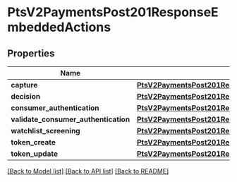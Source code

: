 # PtsV2PaymentsPost201ResponseEmbeddedActions

## Properties
Name | Type | Description | Notes
------------ | ------------- | ------------- | -------------
**capture** | [**PtsV2PaymentsPost201ResponseEmbeddedActionsCAPTURE**](PtsV2PaymentsPost201ResponseEmbeddedActionsCAPTURE.md) |  | [optional] 
**decision** | [**PtsV2PaymentsPost201ResponseEmbeddedActionsDECISION**](PtsV2PaymentsPost201ResponseEmbeddedActionsDECISION.md) |  | [optional] 
**consumer_authentication** | [**PtsV2PaymentsPost201ResponseEmbeddedActionsCONSUMERAUTHENTICATION**](PtsV2PaymentsPost201ResponseEmbeddedActionsCONSUMERAUTHENTICATION.md) |  | [optional] 
**validate_consumer_authentication** | [**PtsV2PaymentsPost201ResponseEmbeddedActionsCONSUMERAUTHENTICATION**](PtsV2PaymentsPost201ResponseEmbeddedActionsCONSUMERAUTHENTICATION.md) |  | [optional] 
**watchlist_screening** | [**PtsV2PaymentsPost201ResponseEmbeddedActionsWATCHLISTSCREENING**](PtsV2PaymentsPost201ResponseEmbeddedActionsWATCHLISTSCREENING.md) |  | [optional] 
**token_create** | [**PtsV2PaymentsPost201ResponseEmbeddedActionsTOKENCREATE**](PtsV2PaymentsPost201ResponseEmbeddedActionsTOKENCREATE.md) |  | [optional] 
**token_update** | [**PtsV2PaymentsPost201ResponseEmbeddedActionsTOKENUPDATE**](PtsV2PaymentsPost201ResponseEmbeddedActionsTOKENUPDATE.md) |  | [optional] 

[[Back to Model list]](../README.md#documentation-for-models) [[Back to API list]](../README.md#documentation-for-api-endpoints) [[Back to README]](../README.md)


